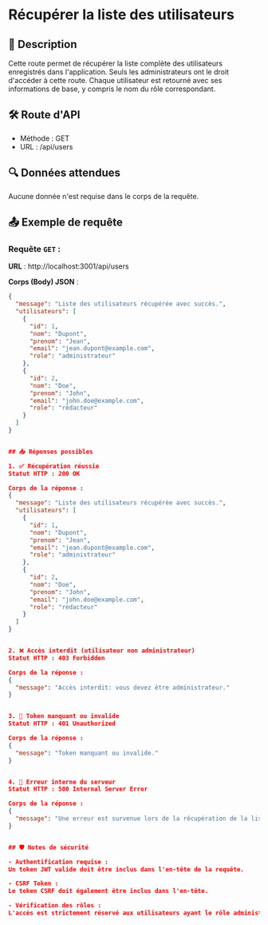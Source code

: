 # Récupérer la liste des utilisateurs


## 📄 Description
Cette route permet de récupérer la liste complète des utilisateurs enregistrés dans l'application.
Seuls les administrateurs ont le droit d'accéder à cette route. Chaque utilisateur est retourné avec ses informations de base, y compris le nom du rôle correspondant.


## 🛠️ Route d'API

- Méthode : GET
- URL : /api/users


## 🔍 Données attendues

Aucune donnée n'est requise dans le corps de la requête.


## 📤 Exemple de requête

### **Requête `GET` :**

**URL** : http://localhost:3001/api/users

**Corps (Body) JSON** :

```json
{
  "message": "Liste des utilisateurs récupérée avec succès.",
  "utilisateurs": [
    {
      "id": 1,
      "nom": "Dupont",
      "prenom": "Jean",
      "email": "jean.dupont@example.com",
      "role": "administrateur"
    },
    {
      "id": 2,
      "nom": "Doe",
      "prenom": "John",
      "email": "john.doe@example.com",
      "role": "rédacteur"
    }
  ]
}


## 📥 Réponses possibles

1. ✅ Récupération réussie
Statut HTTP : 200 OK

Corps de la réponse :
{
  "message": "Liste des utilisateurs récupérée avec succès.",
  "utilisateurs": [
    {
      "id": 1,
      "nom": "Dupont",
      "prenom": "Jean",
      "email": "jean.dupont@example.com",
      "role": "administrateur"
    },
    {
      "id": 2,
      "nom": "Doe",
      "prenom": "John",
      "email": "john.doe@example.com",
      "role": "rédacteur"
    }
  ]
}


2. ❌ Accès interdit (utilisateur non administrateur)
Statut HTTP : 403 Forbidden

Corps de la réponse :
{
  "message": "Accès interdit: vous devez être administrateur."
}


3. 🛑 Token manquant ou invalide
Statut HTTP : 401 Unauthorized

Corps de la réponse :
{
  "message": "Token manquant ou invalide."
}


4. 🛑 Erreur interne du serveur
Statut HTTP : 500 Internal Server Error

Corps de la réponse :
{
  "message": "Une erreur est survenue lors de la récupération de la liste des utilisateurs."
}


## 🛡️ Notes de sécurité

- Authentification requise :
Un token JWT valide doit être inclus dans l'en-tête de la requête.

- CSRF Token : 
Le token CSRF doit également être inclus dans l'en-tête.

- Vérification des rôles :
L'accès est strictement réservé aux utilisateurs ayant le rôle administrateur.

